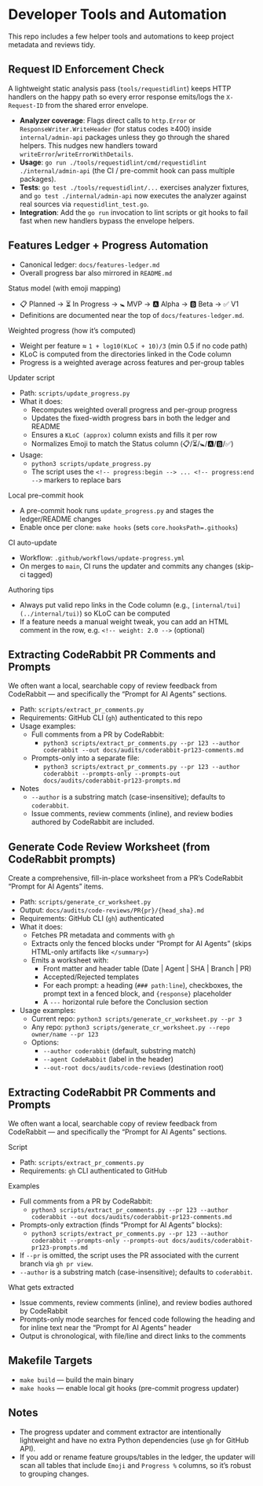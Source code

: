 # Developer Tools and Automation

This repo includes a few helper tools and automations to keep project metadata and reviews tidy.

## Request ID Enforcement Check

A lightweight static analysis pass (`tools/requestidlint`) keeps HTTP handlers on the happy path so every error response emits/logs the `X-Request-ID` from the shared error envelope.

- **Analyzer coverage**: Flags direct calls to `http.Error` or `ResponseWriter.WriteHeader` (for status codes ≥400) inside `internal/admin-api` packages unless they go through the shared helpers. This nudges new handlers toward `writeError`/`writeErrorWithDetails`.
- **Usage**: `go run ./tools/requestidlint/cmd/requestidlint ./internal/admin-api` (the CI / pre-commit hook can pass multiple packages).
- **Tests**: `go test ./tools/requestidlint/...` exercises analyzer fixtures, and `go test ./internal/admin-api` now executes the analyzer against real sources via `requestidlint_test.go`.
- **Integration**: Add the `go run` invocation to lint scripts or git hooks to fail fast when new handlers bypass the envelope helpers.

## Features Ledger + Progress Automation

- Canonical ledger: `docs/features-ledger.md`
- Overall progress bar also mirrored in `README.md`

Status model (with emoji mapping)
- 📋 Planned → ⏳ In Progress → 🚼 MVP → 🅰️ Alpha → 🅱️ Beta → ✅ V1
- Definitions are documented near the top of `docs/features-ledger.md`.

Weighted progress (how it’s computed)
- Weight per feature ≈ `1 + log10(KLoC + 10)/3` (min 0.5 if no code path)
- KLoC is computed from the directories linked in the Code column
- Progress is a weighted average across features and per-group tables

Updater script
- Path: `scripts/update_progress.py`
- What it does:
  - Recomputes weighted overall progress and per-group progress
  - Updates the fixed-width progress bars in both the ledger and README
  - Ensures a `KLoC (approx)` column exists and fills it per row
  - Normalizes Emoji to match the Status column (📋/⏳/🚼/🅰️/🅱️/✅)
- Usage:
  - `python3 scripts/update_progress.py`
  - The script uses the `<!-- progress:begin --> ... <!-- progress:end -->` markers to replace bars

Local pre-commit hook
- A pre-commit hook runs `update_progress.py` and stages the ledger/README changes
- Enable once per clone: `make hooks` (sets `core.hooksPath=.githooks`)

CI auto-update
- Workflow: `.github/workflows/update-progress.yml`
- On merges to `main`, CI runs the updater and commits any changes (skip-ci tagged)

Authoring tips
- Always put valid repo links in the Code column (e.g., `[internal/tui](../internal/tui)`) so KLoC can be computed
- If a feature needs a manual weight tweak, you can add an HTML comment in the row, e.g. `<!-- weight: 2.0 -->` (optional)

## Extracting CodeRabbit PR Comments and Prompts

We often want a local, searchable copy of review feedback from CodeRabbit — and specifically the “Prompt for AI Agents” sections.

- Path: `scripts/extract_pr_comments.py`
- Requirements: GitHub CLI (`gh`) authenticated to this repo
- Usage examples:
  - Full comments from a PR by CodeRabbit:
    - `python3 scripts/extract_pr_comments.py --pr 123 --author coderabbit --out docs/audits/coderabbit-pr123-comments.md`
  - Prompts-only into a separate file:
    - `python3 scripts/extract_pr_comments.py --pr 123 --author coderabbit --prompts-only --prompts-out docs/audits/coderabbit-pr123-prompts.md`
- Notes
  - `--author` is a substring match (case-insensitive); defaults to `coderabbit`.
  - Issue comments, review comments (inline), and review bodies authored by CodeRabbit are included.

## Generate Code Review Worksheet (from CodeRabbit prompts)

Create a comprehensive, fill-in-place worksheet from a PR’s CodeRabbit “Prompt for AI Agents” items.

- Path: `scripts/generate_cr_worksheet.py`
- Output: `docs/audits/code-reviews/PR{pr}/{head_sha}.md`
- Requirements: GitHub CLI (`gh`) authenticated
- What it does:
  - Fetches PR metadata and comments with `gh`
  - Extracts only the fenced blocks under “Prompt for AI Agents” (skips HTML-only artifacts like `</summary>`)
  - Emits a worksheet with:
    - Front matter and header table (Date | Agent | SHA | Branch | PR)
    - Accepted/Rejected templates
    - For each prompt: a heading (`### path:line`), checkboxes, the prompt text in a fenced block, and `{response}` placeholder
    - A `---` horizontal rule before the Conclusion section
- Usage examples:
  - Current repo: `python3 scripts/generate_cr_worksheet.py --pr 3`
  - Any repo: `python3 scripts/generate_cr_worksheet.py --repo owner/name --pr 123`
  - Options:
    - `--author coderabbit` (default, substring match)
    - `--agent CodeRabbit` (label in the header)
    - `--out-root docs/audits/code-reviews` (destination root)

## Extracting CodeRabbit PR Comments and Prompts

We often want a local, searchable copy of review feedback from CodeRabbit — and specifically the “Prompt for AI Agents” sections.

Script
- Path: `scripts/extract_pr_comments.py`
- Requirements: `gh` CLI authenticated to GitHub

Examples
- Full comments from a PR by CodeRabbit:
  - `python3 scripts/extract_pr_comments.py --pr 123 --author coderabbit --out docs/audits/coderabbit-pr123-comments.md`
- Prompts-only extraction (finds “Prompt for AI Agents” blocks):
  - `python3 scripts/extract_pr_comments.py --pr 123 --author coderabbit --prompts-only --prompts-out docs/audits/coderabbit-pr123-prompts.md`
- If `--pr` is omitted, the script uses the PR associated with the current branch via `gh pr view`.
- `--author` is a substring match (case-insensitive); defaults to `coderabbit`.

What gets extracted
- Issue comments, review comments (inline), and review bodies authored by CodeRabbit
- Prompts-only mode searches for fenced code following the heading and for inline text near the “Prompt for AI Agents” header
- Output is chronological, with file/line and direct links to the comments

## Makefile Targets

- `make build` — build the main binary
- `make hooks` — enable local git hooks (pre-commit progress updater)

## Notes

- The progress updater and comment extractor are intentionally lightweight and have no extra Python dependencies (use `gh` for GitHub API).
- If you add or rename feature groups/tables in the ledger, the updater will scan all tables that include `Emoji` and `Progress %` columns, so it’s robust to grouping changes.
